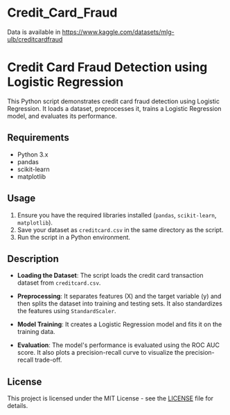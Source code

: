 # Credit_Card_Fraud
Data is available in https://www.kaggle.com/datasets/mlg-ulb/creditcardfraud


# Credit Card Fraud Detection using Logistic Regression

This Python script demonstrates credit card fraud detection using Logistic Regression. It loads a dataset, preprocesses it, trains a Logistic Regression model, and evaluates its performance.

## Requirements

- Python 3.x
- pandas
- scikit-learn
- matplotlib

## Usage

1. Ensure you have the required libraries installed (`pandas`, `scikit-learn`, `matplotlib`).
2. Save your dataset as `creditcard.csv` in the same directory as the script.
3. Run the script in a Python environment.

## Description

- **Loading the Dataset**: The script loads the credit card transaction dataset from `creditcard.csv`.

- **Preprocessing**: It separates features (X) and the target variable (y) and then splits the dataset into training and testing sets. It also standardizes the features using `StandardScaler`.

- **Model Training**: It creates a Logistic Regression model and fits it on the training data.

- **Evaluation**: The model's performance is evaluated using the ROC AUC score. It also plots a precision-recall curve to visualize the precision-recall trade-off.

## License

This project is licensed under the MIT License - see the [LICENSE](LICENSE) file for details.
